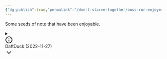 ```yaml
---
{"dg-publish":true,"permalink":"/don-t-starve-together/boss-run-enjoyers/favourite-world-seeds/"}
---
```



Some seeds of note that have been enjoyable.

<details data-callout-metadata="" data-callout-fold="-" data-callout="info" class="callout is-collapsible"><summary class="callout-title"><div class="callout-icon"><svg xmlns="http://www.w3.org/2000/svg" width="24" height="24" viewBox="0 0 24 24" fill="none" stroke="currentColor" stroke-width="2" stroke-linecap="round" stroke-linejoin="round" class="svg-icon lucide-info"><circle cx="12" cy="12" r="10"></circle><line x1="12" y1="16" x2="12" y2="12"></line><line x1="12" y1="8" x2="12.01" y2="8"></line></svg></div><div class="callout-title-inner">DaftDuck (2022-11-27)</div><div class="callout-fold"><svg xmlns="http://www.w3.org/2000/svg" width="24" height="24" viewBox="0 0 24 24" fill="none" stroke="currentColor" stroke-width="2" stroke-linecap="round" stroke-linejoin="round" class="svg-icon lucide-chevron-down"><polyline points="6 9 12 15 18 9"></polyline></svg></div></summary><div class="callout-content" style="">
<p><strong>Seeds</strong> (forest/cave): <code>1670663778</code> / <code>1670663777</code></p>
<p><strong>Prefabs</strong><br>
Walrus camps: 4<br>
Totally normal trees: 1<br>
Goat herds: 1<br>
Saplings: 855<br>
Grass tufts: 649<br>
Grass gekkos: 0<br>
Juicy berrybushes: 0</p>
<p><strong>Observations:</strong>
<div class="cm-active cm-line cm-em">Around the shadow pieces setpiece one can find, in close proximity:</div>
<div class="cm-em HyperMD-list-line HyperMD-list-line-1 cm-line" style="text-indent:-15px;padding-inline-start:19px"><span class="cm-formatting cm-formatting-list cm-formatting-list-ul cm-list-1">- </span><span class="cm-list-1">Pig King</span></div>
<div class="cm-em HyperMD-list-line HyperMD-list-line-1 cm-line" style="text-indent:-15px;padding-inline-start:19px"><span class="cm-formatting cm-formatting-list cm-formatting-list-ul cm-list-1">- </span><span class="cm-list-1">Bee Queen</span></div>
<div class="cm-em HyperMD-list-line HyperMD-list-line-1 cm-line" style="text-indent:-15px;padding-inline-start:19px"><span class="cm-formatting cm-formatting-list cm-formatting-list-ul cm-list-1">- </span><span class="cm-list-1">Small swamp</span></div>
<div class="cm-em HyperMD-list-line HyperMD-list-line-1 cm-line" style="text-indent:-15px;padding-inline-start:19px"><span class="cm-formatting cm-formatting-list cm-formatting-list-ul cm-list-1">- </span><span class="cm-list-1">Wormhole to Dragonfly</span></div>
<div class="cm-em cm-line">Moonstone is located next to Dragonfly and triple McTusk biome.</div>
</div></details>